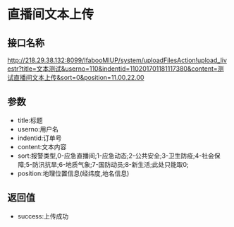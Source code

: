 # 直播间文本上传

## 接口名称

<http://218.29.38.132:8099/IfabooMIUP/system/uploadFilesAction!upload_livestr?title=文本测试&userno=110&indentid=110201701181117380&content=测试直播间文本上传&sort=0&position=11.00,22.00>

## 参数

- title:标题
- userno:用户名
- indentid:订单号
- content:文本内容
- sort:报警类型,0-应急直播间;1-应急动态;2-公共安全;3-卫生防疫;4-社会保障;5-防汛抗旱;6-地质气象;7-国防动员;8-新生活;此处只能取0;
- position:地理位置信息(经纬度,地名信息)

## 返回值

- success:上传成功
